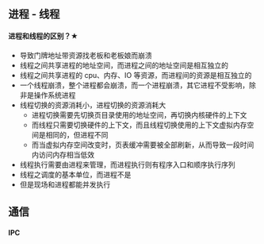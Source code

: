 ## 进程 - 线程



#### 进程和线程的区别？★

- 导致门牌地址带资源找老板和老板娘而崩溃
- 线程之间共享进程的地址空间，而进程之间的地址空间是相互独立的
- 线程之间共享进程的 cpu、内存、IO 等资源，而进程间的资源是相互独立的
- 一个线程崩溃，整个进程都会崩溃，而一个进程崩溃，其它进程不受影响，除非是操作系统进程
- 线程切换的资源消耗小，进程切换的资源消耗大
  - 进程切换需要先切换页目录使用的地址空间，再切换内核硬件的上下文
  - 而线程只需要切换硬件的上下文，而且线程切换使用的上下文虚拟内存空间是相同的，但进程不同
  - 而当虚拟内存空间改变时，页表缓冲需要被全部刷新，从而导致一段时间内访问内存相当低效
- 线程执行需要由进程来管理，而进程执行则有程序入口和顺序执行序列
- 线程之调度的基本单位，而进程不是
- 但是现场和进程都能并发执行





## 通信



#### IPC